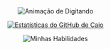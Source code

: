 <div align="center">
  <img src="https://readme-typing-svg.demolab.com?font=Fira+Code&pause=1000&color=00BFFF&center=true&vCenter=true&width=435&lines=Desenvolvedor+Full-Stack;Sempre+codando+e+bebendo+caf%C3%A9+%E2%98%95" alt="Animação de Digitando" />
  
[![Estatísticas do GitHub de Caio](https://github-readme-stats.vercel.app/api?username=Caio-fullstack&show_icons=true&theme=radical&hide_border=true&include_all_commits=true&count_private=true)](https://github.com/anuraghazra/github-readme-stats)


![Minhas Habilidades](https://skillicons.dev/icons?i=js,html,css,python,git,github,vscode,mysql,php)
</div>
<!--
**Caio-fullstack/Caio-fullstack** is a ✨ _special_ ✨ repository because its `README.md` (this file) appears on your GitHub profile.

Here are some ideas to get you started:

- 🔭 I’m currently working on ...
- 🌱 I’m currently learning ...
- 👯 I’m looking to collaborate on ...
- 🤔 I’m looking for help with ...
- 💬 Ask me about ...
- 📫 How to reach me: ...
- 😄 Pronouns: ...
- ⚡ Fun fact: ...
-->
